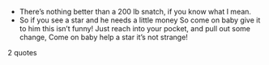  - There’s nothing better than a 200 lb snatch, if you know what I mean.
 - So if you see a star and he needs a little money So come on baby give it to him this isn’t funny! Just reach into your pocket, and pull out some change, Come on baby help a star it’s not strange!

2 quotes